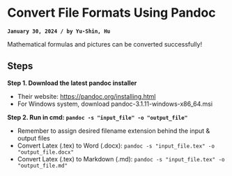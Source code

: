 # Convert File Formats Using Pandoc
**`January 30, 2024 / by Yu-Shin, Hu`**

Mathematical formulas and pictures can be converted successfully!

## Steps <br>

**Step 1. Download the latest pandoc installer**
-   Their website: https://pandoc.org/installing.html
-   For Windows system, download pandoc-3.1.11-windows-x86_64.msi

**Step 2. Run in cmd: `pandoc -s "input_file" -o "output_file"`**
-   Remember to assign desired filename extension behind the input & output files
-   Convert Latex (.tex) to Word (.docx): `pandoc -s "input_file.tex" -o "output_file.docx"`
-   Convert Latex (.tex) to Markdown (.md): `pandoc -s "input_file.tex" -o "output_file.md"`
